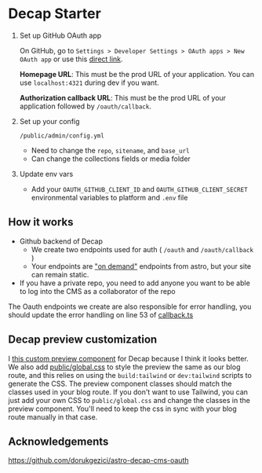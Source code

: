 # Decap Starter

1. Set up GitHub OAuth app

   On GitHub, go to `Settings > Developer Settings > OAuth apps > New OAuth app` or use this [direct link](https://github.com/settings/applications/new).

   **Homepage URL**: This must be the prod URL of your application. You can use `localhost:4321` during dev if you want.

   **Authorization callback URL**: This must be the prod URL of your application followed by `/oauth/callback`.

2. Set up your config

   `/public/admin/config.yml`

   - Need to change the `repo`, `sitename`, and `base_url`
   - Can change the collections fields or media folder

3. Update env vars

   - Add your `OAUTH_GITHUB_CLIENT_ID` and `OAUTH_GITHUB_CLIENT_SECRET` environmental variables to platform and `.env` file

## How it works

- Github backend of Decap
  - We create two endpoints used for auth ( `/oauth` and `/oauth/callback` )
  - Your endpoints are ["on demand"](https://docs.astro.build/en/guides/on-demand-rendering/) endpoints from astro, but your site can remain static.
- If you have a private repo, you need to add anyone you want to be able to log into the CMS as a collaborator of the repo

The Oauth endpoints we create are also responsible for error handling, you should update the error handling on line 53 of [callback.ts](./src/pages/oauth/callback.ts)

## Decap preview customization

I [this custom preview component](./src/assets/utils/preview.js) for Decap because I think it looks better. We also add [public/global.css](./public/global.css) to style the preview the same as our blog route, and this relies on using the `build:tailwind` or `dev:tailwind` scripts to generate the CSS. The preview component classes should match the classes used in your blog route. If you don't want to use Tailwind, you can just add your own CSS to `public/global.css` and change the classes in the preview component. You'll need to keep the css in sync with your blog route manually in that case.

## Acknowledgements

https://github.com/dorukgezici/astro-decap-cms-oauth
